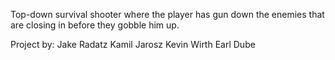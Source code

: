 Top-down survival shooter where the player has gun down the enemies that are closing in before they gobble him up.

Project by:
Jake Radatz
Kamil Jarosz
Kevin Wirth
Earl Dube
